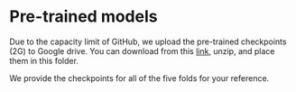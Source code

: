 # Pre-trained models

Due to the capacity limit of GitHub, we upload the pre-trained checkpoints (2G) to Google drive. You can download from this [link](https://drive.google.com/file/d/1C5w7eUhJxe9NFKJdBJWlm6qO7SYZddJ8/view?usp=sharing), unzip, and place them in this folder.

We provide the checkpoints for all of the five folds for your reference.
